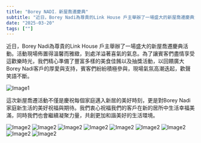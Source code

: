 ```yaml
---
title: "Borey NADI．新屋喬遷慶典"
subtitle: "近日，Borey Nadi為尊貴的Link House 戶主舉辦了一場盛大的新屋喬遷慶典活動。"
date: "2025-03-20"
tags: [""]
---
```


近日，Borey Nadi為尊貴的Link House 戶主舉辦了一場盛大的新屋喬遷慶典活動。活動現場佈置得溫馨而雅緻，到處洋溢著喜氣的氣息。為了讓賓客們盡情享受這歡樂時光，我們精心準備了豐富多樣的美食佳餚以及抽獎活動，以回饋廣大Borey Nadi客戶的厚愛與支持，賓客們紛紛積極參與，現場氣氛高潮迭起，歡聲笑語不斷。

![Image1](/images/Borey-Nadi/img1.jpg "borey-nadi")


這次新屋喬遷活動不僅是慶祝每個家庭邁入新居的美好時刻，更是對Borey Nadi家庭新生活的美好祝福與期待。我們衷心祝福我們的客戶在新的居所中生活幸福美滿，同時我們也會繼續凝聚力量，共創更加和諧美好的生活環境。

![Image2](/images/Borey-Nadi/img2.jpg "borey-nadi")
![Image2](/images/Borey-Nadi/img3.jpg "borey-nadi")
![Image2](/images/Borey-Nadi/img4.jpg "borey-nadi")
![Image2](/images/Borey-Nadi/img5.jpg "borey-nadi")
![Image2](/images/Borey-Nadi/img6.jpg "borey-nadi")
![Image2](/images/Borey-Nadi/img7.jpg "borey-nadi")
![Image2](/images/Borey-Nadi/img8.jpg "borey-nadi")
![Image2](/images/Borey-Nadi/img9.jpg "borey-nadi")
![Image2](/images/Borey-Nadi/img10.jpg "borey-nadi")

